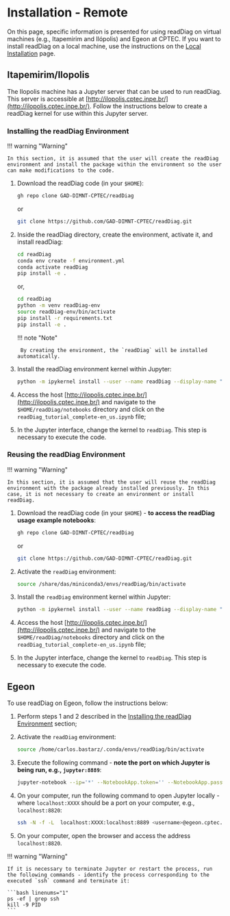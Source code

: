 # Installation - Remote

On this page, specific information is presented for using readDiag on virtual machines (e.g., Itapemirim and Ilópolis) and Egeon at CPTEC. If you want to install readDiag on a local machine, use the instructions on the [Local Installation](install_local.md) page.

## Itapemirim/Ilopolis

The Ilopolis machine has a Jupyter server that can be used to run readDiag. This server is accessible at [http://ilopolis.cptec.inpe.br/](http://ilopolis.cptec.inpe.br/). Follow the instructions below to create a readDiag kernel for use within this Jupyter server.

### Installing the readDiag Environment

!!! warning "Warning"

    In this section, it is assumed that the user will create the readDiag environment and install the package within the environment so the user can make modifications to the code.

1. Download the readDiag code (in your `$HOME`):

    ```bash linenums="1"
    gh repo clone GAD-DIMNT-CPTEC/readDiag
    ```
    or

    ```bash linenums="1"
    git clone https://github.com/GAD-DIMNT-CPTEC/readDiag.git
    ```

2. Inside the readDiag directory, create the environment, activate it, and install readDiag:

    ```bash linenums="1"
    cd readDiag
    conda env create -f environment.yml
    conda activate readDiag
    pip install -e .
    ```

    or,

    ```bash linenums="1"
    cd readDiag
    python -m venv readDiag-env
    source readDiag-env/bin/activate
    pip install -r requirements.txt
    pip install -e .
    ```

    !!! note "Note"

        By creating the environment, the `readDiag` will be installed automatically.

3. Install the readDiag environment kernel within Jupyter:

    ```bash linenums="1"
    python -m ipykernel install --user --name readDiag --display-name "readDiag"
    ```

4. Access the host [http://ilopolis.cptec.inpe.br/](http://ilopolis.cptec.inpe.br/) and navigate to the `$HOME/readDiag/notebooks` directory and click on the `readDiag_tutorial_complete-en_us.ipynb` file;

5. In the Jupyter interface, change the kernel to `readDiag`. This step is necessary to execute the code.

### Reusing the readDiag Environment

!!! warning "Warning"

    In this section, it is assumed that the user will reuse the readDiag environment with the package already installed previously. In this case, it is not necessary to create an environment or install readDiag.

1. Download the readDiag code (in your `$HOME`) - **to access the readDiag usage example notebooks**:

    ```bash linenums="1"
    gh repo clone GAD-DIMNT-CPTEC/readDiag
    ```
    or

    ```bash linenums="1"
    git clone https://github.com/GAD-DIMNT-CPTEC/readDiag.git
    ```

2. Activate the `readDiag` environment:

    ```bash linenums="1"
    source /share/das/miniconda3/envs/readDiag/bin/activate
    ```

3. Install the `readDiag` environment kernel within Jupyter:

    ```bash linenums="1"
    python -m ipykernel install --user --name readDiag --display-name "readDiag"
    ```

4. Access the host [http://ilopolis.cptec.inpe.br/](http://ilopolis.cptec.inpe.br/) and navigate to the `$HOME/readDiag/notebooks` directory and click on the `readDiag_tutorial_complete-en_us.ipynb` file;

5. In the Jupyter interface, change the kernel to `readDiag`. This step is necessary to execute the code.

## Egeon

To use readDiag on Egeon, follow the instructions below:

1. Perform steps 1 and 2 described in the [Installing the readDiag Environment](#installing-the-readdiag-environment) section;

2. Activate the `readDiag` environment:

    ```bash linenums="1"
    source /home/carlos.bastarz/.conda/envs/readDiag/bin/activate
    ```

3. Execute the following command - **note the port on which Jupyter is being run, e.g., `jupyter:8889`**:

    ```bash linenums="1"
    jupyter-notebook --ip='*' --NotebookApp.token='' --NotebookApp.password='' --no-browser
    ```
4. On your computer, run the following command to open Jupyter locally - where `localhost:XXXX` should be a port on your computer, e.g., `localhost:8820`:

    ```bash linenums="1"
    ssh -N -f -L  localhost:XXXX:localhost:8889 <username>@egeon.cptec.inpe.br
    ```

5. On your computer, open the browser and access the address `localhost:8820`.

!!! warning "Warning"

    If it is necessary to terminate Jupyter or restart the process, run the following commands - identify the process corresponding to the executed `ssh` command and terminate it:

    ```bash linenums="1"
    ps -ef | grep ssh
    kill -9 PID
    ```
